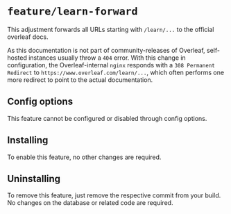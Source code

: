 # `feature/learn-forward`

This adjustment forwards all URLs starting with `/learn/...` to the official overleaf docs.

As this documentation is not part of community-releases of Overleaf, self-hosted instances usually throw a `404` error.
With this change in configuration, the Overleaf-internal `nginx` responds with a `308 Permanent Redirect` to `https://www.overleaf.com/learn/...`,
which often performs one more redirect to point to the actual documentation.

## Config options

This feature cannot be configured or disabled through config options.

## Installing

To enable this feature, no other changes are required.

## Uninstalling

To remove this feature, just remove the respective commit from your build. No changes on the database or related code are required.
